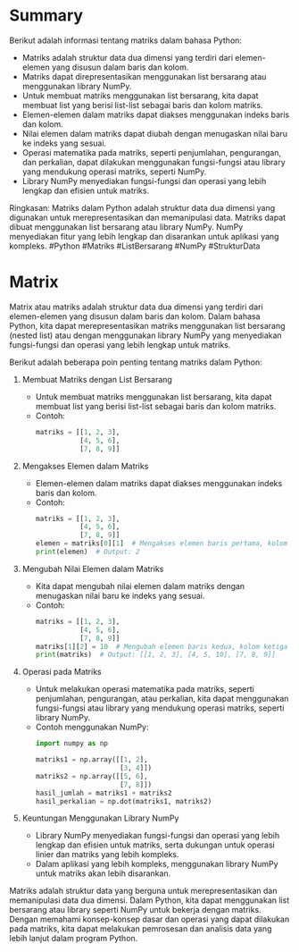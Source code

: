 # Summary 

Berikut adalah informasi tentang matriks dalam bahasa Python:

- Matriks adalah struktur data dua dimensi yang terdiri dari elemen-elemen yang disusun dalam baris dan kolom.
- Matriks dapat direpresentasikan menggunakan list bersarang atau menggunakan library NumPy.
- Untuk membuat matriks menggunakan list bersarang, kita dapat membuat list yang berisi list-list sebagai baris dan kolom matriks.
- Elemen-elemen dalam matriks dapat diakses menggunakan indeks baris dan kolom.
- Nilai elemen dalam matriks dapat diubah dengan menugaskan nilai baru ke indeks yang sesuai.
- Operasi matematika pada matriks, seperti penjumlahan, pengurangan, dan perkalian, dapat dilakukan menggunakan fungsi-fungsi atau library yang mendukung operasi matriks, seperti NumPy.
- Library NumPy menyediakan fungsi-fungsi dan operasi yang lebih lengkap dan efisien untuk matriks.

Ringkasan: Matriks dalam Python adalah struktur data dua dimensi yang digunakan untuk merepresentasikan dan memanipulasi data. Matriks dapat dibuat menggunakan list bersarang atau library NumPy. NumPy menyediakan fitur yang lebih lengkap dan disarankan untuk aplikasi yang kompleks. #Python #Matriks #ListBersarang #NumPy #StrukturData

# Matrix

Matrix atau matriks adalah struktur data dua dimensi yang terdiri dari elemen-elemen yang disusun dalam baris dan kolom. Dalam bahasa Python, kita dapat merepresentasikan matriks menggunakan list bersarang (nested list) atau dengan menggunakan library NumPy yang menyediakan fungsi-fungsi dan operasi yang lebih lengkap untuk matriks.

Berikut adalah beberapa poin penting tentang matriks dalam Python:

1. Membuat Matriks dengan List Bersarang
   - Untuk membuat matriks menggunakan list bersarang, kita dapat membuat list yang berisi list-list sebagai baris dan kolom matriks.
   - Contoh:
     ```python
     matriks = [[1, 2, 3],
                [4, 5, 6],
                [7, 8, 9]]
     ```

2. Mengakses Elemen dalam Matriks
   - Elemen-elemen dalam matriks dapat diakses menggunakan indeks baris dan kolom.
   - Contoh:
     ```python
     matriks = [[1, 2, 3],
                [4, 5, 6],
                [7, 8, 9]]
     elemen = matriks[0][1]  # Mengakses elemen baris pertama, kolom kedua
     print(elemen)  # Output: 2
     ```

3. Mengubah Nilai Elemen dalam Matriks
   - Kita dapat mengubah nilai elemen dalam matriks dengan menugaskan nilai baru ke indeks yang sesuai.
   - Contoh:
     ```python
     matriks = [[1, 2, 3],
                [4, 5, 6],
                [7, 8, 9]]
     matriks[1][2] = 10  # Mengubah elemen baris kedua, kolom ketiga menjadi 10
     print(matriks)  # Output: [[1, 2, 3], [4, 5, 10], [7, 8, 9]]
     ```

4. Operasi pada Matriks
   - Untuk melakukan operasi matematika pada matriks, seperti penjumlahan, pengurangan, atau perkalian, kita dapat menggunakan fungsi-fungsi atau library yang mendukung operasi matriks, seperti library NumPy.
   - Contoh menggunakan NumPy:
     ```python
     import numpy as np
     
     matriks1 = np.array([[1, 2],
                          [3, 4]])
     matriks2 = np.array([[5, 6],
                          [7, 8]])
     hasil_jumlah = matriks1 + matriks2
     hasil_perkalian = np.dot(matriks1, matriks2)
     ```

5. Keuntungan Menggunakan Library NumPy
   - Library NumPy menyediakan fungsi-fungsi dan operasi yang lebih lengkap dan efisien untuk matriks, serta dukungan untuk operasi linier dan matriks yang lebih kompleks.
   - Dalam aplikasi yang lebih kompleks, menggunakan library NumPy untuk matriks akan lebih disarankan.

Matriks adalah struktur data yang berguna untuk merepresentasikan dan memanipulasi data dua dimensi. Dalam Python, kita dapat menggunakan list bersarang atau library seperti NumPy untuk bekerja dengan matriks. Dengan memahami konsep-konsep dasar dan operasi yang dapat dilakukan pada matriks, kita dapat melakukan pemrosesan dan analisis data yang lebih lanjut dalam program Python.